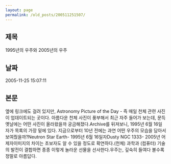 ```yaml
---
layout: page
permalink: /old_posts/200511251507/
---
```


## 제목
1995년의 우주와 2005년의 우주

## 날짜
2005-11-25 15:07:11

## 본문
옆에 링크에도 걸려 있지만, Astronomy Picture of the Day - 즉 매일 천체 관련 사진이 업데이트되는 곳이다. 아름다운 천체 사진이 풍부해서 최근 자주 들어가 보는데, 문득 옛날에는 어떤 사진이 올라왔을까 궁금해졌다.Archive를 뒤져보니, 1995년 6월 16일자가 목록의 가장 밑에 있다. 지금으로부터 10년 전에는 과연 어떤 우주의 모습을 담아서 보여줬을까?Neutron Star Earth- 1995년 6월 16일자Dusty NGC 1333- 2005년 어제자이미지의 차이는 초보자도 알 수 있을 정도로 확연하다.(천체) 과학과 (컴퓨터) 기술의 발전이 결합하면 종종 이렇게 놀라운 선물을 선사한다.우주는, 깊숙히 들여다 볼수록 정말로 아름답다.